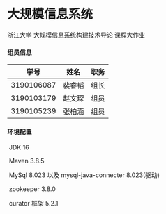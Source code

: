 # 大规模信息系统
浙江大学 大规模信息系统构建技术导论 课程大作业

#### 组员信息

| 学号       | 姓名   | 职务 |
| ---------- | ------ | ---- |
| 3190106087 | 裴睿韬 | 组长 |
| 3190103179 | 赵文琛 | 组员 |
| 3190105239 | 张柏涵 | 组员 |



#### 环境配置

​	JDK 16

​	Maven 3.8.5

​	MySql 8.023 以及 mysql-java-connecter 8.023(驱动)

​	zookeeper 3.8.0

​	curator 框架 5.2.1





​	